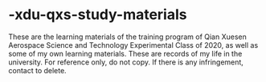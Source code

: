 # -xdu-qxs-study-materials
These are the learning materials of the training program of Qian Xuesen Aerospace Science and Technology Experimental Class of 2020, as well as some of my own learning materials. These are records of my life in the university. For reference only, do not copy. If there is any infringement, contact to delete. 
